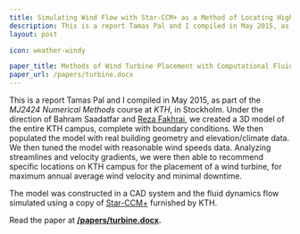 ```yaml
---
title: Simulating Wind Flow with Star-CCM+ as a Method of Locating High-Velocity Regions
description: This is a report Tamas Pal and I compiled in May 2015, as part of the MJ2424 Numerical Methods course at KTH, in Stockholm.
layout: post

icon: weather-windy

paper_title: Methods of Wind Turbine Placement with Computational Fluid Dynamics
paper_url: /papers/turbine.docx
---
```


This is a report Tamas Pal and I compiled in May 2015, as part of the _MJ2424 Numerical Methods_ course at _KTH_, in Stockholm. Under the direction of Bahram Saadatfar and [Reza Fakhrai](https://www.kth.se/en/itm/inst/energiteknik/forskning/kraft_varme/personal/reza-fakhrai-1.21104), we created a 3D model of the entire KTH campus, complete with boundary conditions. We then populated the model with real building geometry and elevation/climate data. We then tuned the model with reasonable wind speeds data. Analyzing streamlines and velocity gradients, we were then able to recommend specific locations on KTH campus for the placement of a wind turbine, for maximum annual average wind velocity and minimal downtime. 

The model was constructed in a CAD system and the fluid dynamics flow simulated using a copy of [Star-CCM+](http://www.cd-adapco.com/products/star-ccm%C2%AE) furnished by KTH.

Read the paper at **[/papers/turbine.docx](/papers/turbine.docx).**
